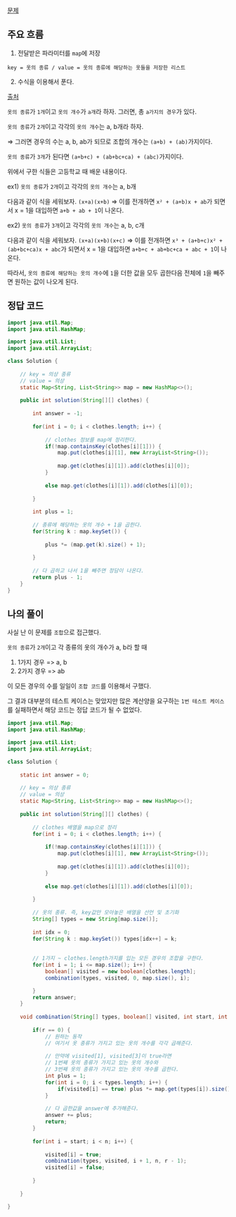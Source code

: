 [문제](https://school.programmers.co.kr/learn/courses/30/lessons/42578)

## 주요 흐름

1) 전달받은 파라미터를 `map`에 저장

```
key = 옷의 종류 / value = 옷의 종류에 해당하는 옷들을 저장한 리스트
```

2) 수식을 이용해서 푼다. 

[출처](https://school.programmers.co.kr/questions/33347)

`옷의 종류`가 `1개`이고 `옷의 개수`가 `a개`라 하자. 그러면, 총 `a가지의 경우`가 있다.

`옷의 종류`가 `2개`이고 각각의 `옷의 개수`는 a, b개라 하자.

⇒ 그러면 경우의 수는 a, b, ab가 되므로 조합의 개수는 `(a+b) + (ab)`가지이다.

`옷의 종류`가 `3개`가 된다면 `(a+b+c) + (ab+bc+ca) + (abc)`가지이다.

위에서 구한 식들은 고등학교 때 배운 내용이다. 

ex1) `옷의 종류`가 `2개`이고 각각의 `옷의 개수`는 a, b개

다음과 같이 식을 세워보자. `(x+a)(x+b)` ⇒ 이를 전개하면 `x² + (a+b)x + ab`가 되면서 x = 1을 대입하면 `a+b + ab + 1`이 나온다. 

ex2) `옷의 종류`가 `3개`이고 각각의 `옷의 개수`는 a, b, c개

다음과 같이 식을 세워보자. `(x+a)(x+b)(x+c)` ⇒ 이를 전개하면 `x³ + (a+b+c)x² + (ab+bc+ca)x + abc`가 되면서 x = 1을 대입하면 `a+b+c + ab+bc+ca + abc + 1`이 나온다. 

따라서, `옷의 종류에 해당하는 옷의 개수`에 `1`을 더한 값을 모두 곱한다음 전체에 `1`을 빼주면 원하는 값이 나오게 된다. 

## 정답 코드 

``` JAVA
import java.util.Map;
import java.util.HashMap;

import java.util.List;
import java.util.ArrayList;

class Solution {
    
    // key = 의상 종류
    // value = 의상
    static Map<String, List<String>> map = new HashMap<>();
    
    public int solution(String[][] clothes) {
        
        int answer = -1; 
        
        for(int i = 0; i < clothes.length; i++) { 
            
            // clothes 정보를 map에 정리한다.
            if(!map.containsKey(clothes[i][1])) {
                map.put(clothes[i][1], new ArrayList<String>());
                
                map.get(clothes[i][1]).add(clothes[i][0]);
            }
            
            else map.get(clothes[i][1]).add(clothes[i][0]);
            
        }
        
        int plus = 1; 
        
        // 종류에 해당하는 옷의 개수 + 1을 곱한다. 
        for(String k : map.keySet()) {
            
            plus *= (map.get(k).size() + 1);
            
        }
        
        // 다 곱하고 나서 1을 빼주면 정담이 나온다.
        return plus - 1;
    }
}
```

## 나의 풀이

사실 난 이 문제를 `조합`으로 접근했다. 

`옷의 종류`가 `2개`이고 각 종류의 옷의 개수가 a, b라 할 때

1) 1가지 경우 => a, b
2) 2가지 경우 => ab

이 모든 경우의 수를 일일이 `조합 코드`를 이용해서 구했다. 

그 결과 대부분의 테스트 케이스는 맞았지만 많은 계산양을 요구하는 `1번 테스트 케이스`를 실패하면서 해당 코드는 정답 코드가 될 수 없었다. 

``` java
import java.util.Map;
import java.util.HashMap;

import java.util.List;
import java.util.ArrayList;

class Solution {
    
    static int answer = 0; 
    
    // key = 의상 종류
    // value = 의상
    static Map<String, List<String>> map = new HashMap<>();
    
    public int solution(String[][] clothes) {
        
        // clothes 배열을 map으로 정리
        for(int i = 0; i < clothes.length; i++) { 
            
            if(!map.containsKey(clothes[i][1])) {
                map.put(clothes[i][1], new ArrayList<String>());
                
                map.get(clothes[i][1]).add(clothes[i][0]);
            }
            
            else map.get(clothes[i][1]).add(clothes[i][0]);
        
        }
        
        // 옷의 종류. 즉, key값만 모아놓은 배열을 선언 및 초기화
        String[] types = new String[map.size()];
        
        int idx = 0; 
        for(String k : map.keySet()) types[idx++] = k;
        
        
        // 1가지 ~ clothes.length가지를 입는 모든 경우의 조합을 구한다.
        for(int i = 1; i <= map.size(); i++) {
            boolean[] visited = new boolean[clothes.length];
            combination(types, visited, 0, map.size(), i);

        } 
        return answer;
    }
    
    void combination(String[] types, boolean[] visited, int start, int n, int r) { 
        
        if(r == 0) {
            // 원하는 동작
            // 여기서 옷 종류가 가지고 있는 옷의 개수를 각각 곱해준다. 
            
            // 만약에 visited[1], visited[3]이 true라면
            // 1번째 옷의 종류가 가지고 있는 옷의 개수와
            // 3번째 옷의 종류가 가지고 있는 옷의 개수를 곱한다.
            int plus = 1; 
            for(int i = 0; i < types.length; i++) {                
                if(visited[i] == true) plus *= map.get(types[i]).size();
            }
            
            // 다 곱한값을 answer에 추가해준다.
            answer += plus; 
            return;
        }
        
        for(int i = start; i < n; i++) {
            
            visited[i] = true; 
            combination(types, visited, i + 1, n, r - 1);
            visited[i] = false; 
            
        }
        
    }

}
```



















